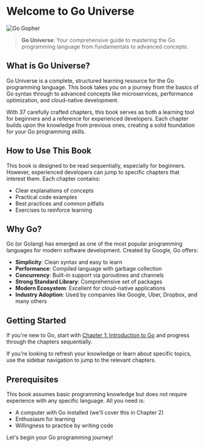 # Welcome to Go Universe

![Go Gopher](./images/gopher.png)

> **Go Universe**: Your comprehensive guide to mastering the Go programming language from fundamentals to advanced concepts.

## What is Go Universe?

Go Universe is a complete, structured learning resource for the Go programming language. This book takes you on a journey from the basics of Go syntax through to advanced concepts like microservices, performance optimization, and cloud-native development.

With 37 carefully crafted chapters, this book serves as both a learning tool for beginners and a reference for experienced developers. Each chapter builds upon the knowledge from previous ones, creating a solid foundation for your Go programming skills.

## How to Use This Book

This book is designed to be read sequentially, especially for beginners. However, experienced developers can jump to specific chapters that interest them. Each chapter contains:

- Clear explanations of concepts
- Practical code examples
- Best practices and common pitfalls
- Exercises to reinforce learning

## Why Go?

Go (or Golang) has emerged as one of the most popular programming languages for modern software development. Created by Google, Go offers:

- **Simplicity**: Clean syntax and easy to learn
- **Performance**: Compiled language with garbage collection
- **Concurrency**: Built-in support via goroutines and channels
- **Strong Standard Library**: Comprehensive set of packages
- **Modern Ecosystem**: Excellent for cloud-native applications
- **Industry Adoption**: Used by companies like Google, Uber, Dropbox, and many others

## Getting Started

If you're new to Go, start with [Chapter 1: Introduction to Go](./chapters/Chapter-1-introduction-to-go.md) and progress through the chapters sequentially.

If you're looking to refresh your knowledge or learn about specific topics, use the sidebar navigation to jump to the relevant chapters.

## Prerequisites

This book assumes basic programming knowledge but does not require experience with any specific language. All you need is:

- A computer with Go installed (we'll cover this in Chapter 2)
- Enthusiasm for learning
- Willingness to practice by writing code

Let's begin your Go programming journey!
